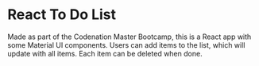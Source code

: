 # React To Do List

Made as part of the Codenation Master Bootcamp, this is a React app with some Material UI components. Users can add items to the list, which will update with all items. Each item can be deleted when done.
